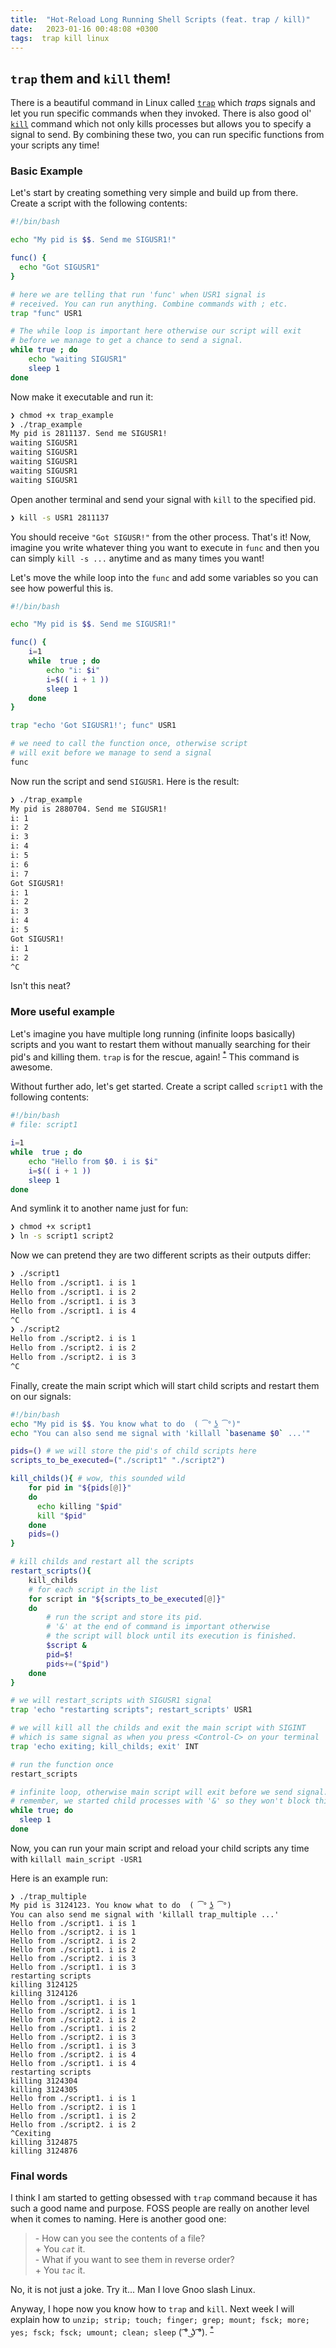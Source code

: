 ```yaml
---
title:  "Hot-Reload Long Running Shell Scripts (feat. trap / kill)"
date:   2023-01-16 00:48:08 +0300
tags:  trap kill linux
---
```


## `trap` them and `kill` them!
There is a beautiful command in Linux called [`trap`](https://man7.org/linux/man-pages/man1/trap.1p.html) which *trap*s signals and let you run specific commands when they invoked. There is also good ol' [`kill`](https://man7.org/linux/man-pages/man1/kill.1.html) command which not only kills processes but allows you to specify a signal to send. By combining these two, you can run specific functions from your scripts any time!


### Basic Example
Let's start by creating something very simple and build up from there. Create a script with the following contents:

```bash
#!/bin/bash

echo "My pid is $$. Send me SIGUSR1!"

func() {
  echo "Got SIGUSR1"
}

# here we are telling that run 'func' when USR1 signal is
# received. You can run anything. Combine commands with ; etc.
trap "func" USR1

# The while loop is important here otherwise our script will exit
# before we manage to get a chance to send a signal.
while true ; do
    echo "waiting SIGUSR1"
    sleep 1
done
```
Now make it executable and run it:
```bash
❯ chmod +x trap_example
❯ ./trap_example
My pid is 2811137. Send me SIGUSR1!
waiting SIGUSR1
waiting SIGUSR1
waiting SIGUSR1
waiting SIGUSR1
waiting SIGUSR1
```

Open another terminal and send your signal with `kill` to the specified pid.
```bash
❯ kill -s USR1 2811137
```

You should receive `"Got SIGUSR!"` from the other process. That's it! Now, imagine you write whatever thing you want to execute in `func` and then you can simply `kill -s ...` anytime and as many times you want!

Let's move the while loop into the `func` and add some variables so you can see how powerful this is.
```bash
#!/bin/bash

echo "My pid is $$. Send me SIGUSR1!"

func() {
    i=1
    while  true ; do
        echo "i: $i"
        i=$(( i + 1 ))
        sleep 1
    done
}

trap "echo 'Got SIGUSR1!'; func" USR1

# we need to call the function once, otherwise script
# will exit before we manage to send a signal
func

```

Now run the script and send `SIGUSR1`. Here is the result:
```bash
❯ ./trap_example
My pid is 2880704. Send me SIGUSR1!
i: 1
i: 2
i: 3
i: 4
i: 5
i: 6
i: 7
Got SIGUSR1!
i: 1
i: 2
i: 3
i: 4
i: 5
Got SIGUSR1!
i: 1
i: 2
^C
```

Isn't this neat?

### More useful example

Let's imagine you have multiple long running (infinite loops basically) scripts and you want to restart them without manually searching for their pid's and killing them. `trap` is for the rescue, again! <sup>[*](## "Yeah, I know you can run a systemd service if you want but I think it is an overkill for this situation. Plus, I don't like dealing with them.")</sup> This command is awesome.

Without further ado, let's get started. Create a script called `script1` with the following contents:

```bash
#!/bin/bash
# file: script1

i=1
while  true ; do
    echo "Hello from $0. i is $i"
    i=$(( i + 1 ))
    sleep 1
done
```

And symlink it to another name just for fun:
```bash
❯ chmod +x script1
❯ ln -s script1 script2
```

Now we can pretend they are two different scripts as their outputs differ:
```bash
❯ ./script1
Hello from ./script1. i is 1
Hello from ./script1. i is 2
Hello from ./script1. i is 3
Hello from ./script1. i is 4
^C
❯ ./script2
Hello from ./script2. i is 1
Hello from ./script2. i is 2
Hello from ./script2. i is 3
^C
```

Finally, create the main script which will start child scripts and restart them on our signals:

```bash
#!/bin/bash
echo "My pid is $$. You know what to do  ( ͡° ͜ʖ ͡°)"
echo "You can also send me signal with 'killall `basename $0` ...'"

pids=() # we will store the pid's of child scripts here
scripts_to_be_executed=("./script1" "./script2")

kill_childs(){ # wow, this sounded wild
    for pid in "${pids[@]}"
    do
      echo killing "$pid"
      kill "$pid"
    done
    pids=()
}

# kill childs and restart all the scripts
restart_scripts(){
    kill_childs
    # for each script in the list
    for script in "${scripts_to_be_executed[@]}"
    do
        # run the script and store its pid.
        # '&' at the end of command is important otherwise
        # the script will block until its execution is finished.
        $script &
        pid=$!
        pids+=("$pid")
    done
}

# we will restart_scripts with SIGUSR1 signal
trap 'echo "restarting scripts"; restart_scripts' USR1

# we will kill all the childs and exit the main script with SIGINT
# which is same signal as when you press <Control-C> on your terminal
trap 'echo exiting; kill_childs; exit' INT

# run the function once
restart_scripts

# infinite loop, otherwise main script will exit before we send signal.
# remember, we started child processes with '&' so they won't block this script
while true; do
  sleep 1
done
```

Now, you can run your main script and reload your child scripts any time with `killall main_script -USR1`

Here is an example run:
```
❯ ./trap_multiple
My pid is 3124123. You know what to do  ( ͡° ͜ʖ ͡°)
You can also send me signal with 'killall trap_multiple ...'
Hello from ./script1. i is 1
Hello from ./script2. i is 1
Hello from ./script2. i is 2
Hello from ./script1. i is 2
Hello from ./script2. i is 3
Hello from ./script1. i is 3
restarting scripts
killing 3124125
killing 3124126
Hello from ./script1. i is 1
Hello from ./script2. i is 1
Hello from ./script2. i is 2
Hello from ./script1. i is 2
Hello from ./script2. i is 3
Hello from ./script1. i is 3
Hello from ./script2. i is 4
Hello from ./script1. i is 4
restarting scripts
killing 3124304
killing 3124305
Hello from ./script1. i is 1
Hello from ./script2. i is 1
Hello from ./script1. i is 2
Hello from ./script2. i is 2
^Cexiting
killing 3124875
killing 3124876
```


### Final words
I think I am started to getting obsessed with `trap` command because it has such a good name and purpose. FOSS people are really on another level when it comes to naming. Here is another good one:

> \- How can you see the contents of a file?  <br>
\+ You *`cat`* it.  <br>
\- What if you want to see them in reverse order?  <br>
\+ You *`tac`* it.  <br>

No, it is not just a joke. Try it... Man I love Gnoo slash Linux.

Anyway, I hope now you know how to `trap` and `kill`. Next week I will explain how to `unzip; strip; touch; finger; grep; mount; fsck; more; yes; fsck; fsck; umount; clean; sleep` <nobr>( ͡° ͜ʖ ͡°)</nobr>. <sup>[*](## "jk :D")</sup>
